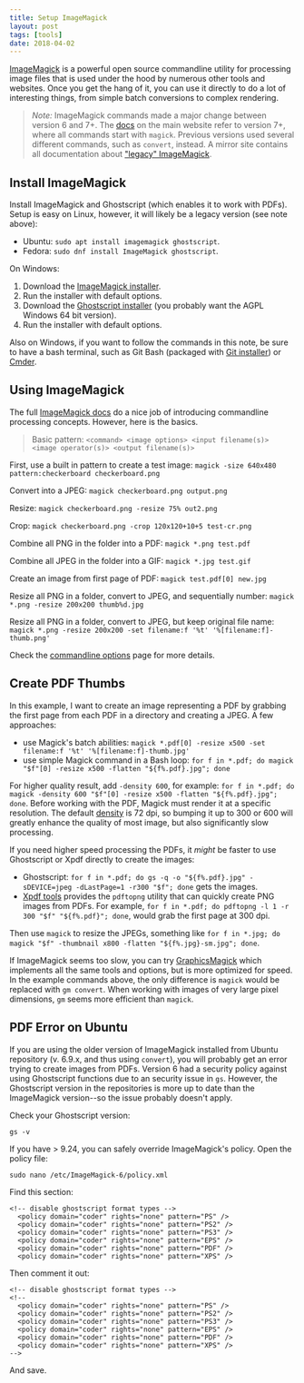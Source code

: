 ```yaml
---
title: Setup ImageMagick
layout: post
tags: [tools]
date: 2018-04-02
---
```


[ImageMagick](https://imagemagick.org/) is a powerful open source commandline utility for processing image files that is used under the hood by numerous other tools and websites.
Once you get the hang of it, you can use it directly to do a lot of interesting things, from simple batch conversions to complex rendering.

> *Note:* ImageMagick commands made a major change between version 6 and 7+. 
> The [docs](http://www.imagemagick.org/script/command-line-processing.php) on the main website refer to version 7+, where all commands start with `magick`. 
> Previous versions used several different commands, such as `convert`, instead.
> A mirror site contains all documentation about ["legacy" ImageMagick](https://legacy.imagemagick.org/script/command-line-processing.php).

## Install ImageMagick

Install ImageMagick and Ghostscript (which enables it to work with PDFs).
Setup is easy on Linux, however, it will likely be a legacy version (see note above):

- Ubuntu: `sudo apt install imagemagick ghostscript`.
- Fedora: `sudo dnf install ImageMagick ghostscript`.

On Windows:

1. Download the [ImageMagick installer](http://www.imagemagick.org/script/download.php#windows).
2. Run the installer with default options.
3. Download the [Ghostscript installer](https://www.ghostscript.com/download/gsdnld.html) (you probably want the AGPL Windows 64 bit version).
4. Run the installer with default options.

Also on Windows, if you want to follow the commands in this note, be sure to have a bash terminal, such as Git Bash (packaged with [Git installer](https://git-scm.com/)) or [Cmder](https://evanwill.github.io/_drafts/notes/cmdr.html).

## Using ImageMagick

The full [ImageMagick docs](http://www.imagemagick.org/script/command-line-processing.php) do a nice job of introducing commandline processing concepts. 
However, here is the basics.

> Basic pattern: `<command> <image options> <input filename(s)> <image operator(s)> <output filename(s)>`

First, use a built in pattern to create a test image: 
`magick -size 640x480 pattern:checkerboard checkerboard.png`

Convert into a JPEG: 
`magick checkerboard.png output.png`

Resize:
`magick checkerboard.png -resize 75% out2.png`

Crop:
`magick checkerboard.png -crop 120x120+10+5 test-cr.png`

Combine all PNG in the folder into a PDF:
`magick *.png test.pdf`

Combine all JPEG in the folder into a GIF:
`magick *.jpg test.gif`

Create an image from first page of PDF:
`magick test.pdf[0] new.jpg`

Resize all PNG in a folder, convert to JPEG, and sequentially number:
`magick *.png -resize 200x200 thumb%d.jpg`

Resize all PNG in a folder, convert to JPEG, but keep original file name: 
`magick *.png -resize 200x200 -set filename:f '%t' '%[filename:f]-thumb.png'`

Check the [commandline options](https://www.imagemagick.org/script/command-line-options.php) page for more details. 

## Create PDF Thumbs

In this example, I want to create an image representing a PDF by grabbing the first page from each PDF in a directory and creating a JPEG. 
A few approaches: 

- use Magick's batch abilities: `magick *.pdf[0] -resize x500 -set filename:f '%t' '%[filename:f]-thumb.jpg'`
- use simple Magick command in a Bash loop: `for f in *.pdf; do magick "$f"[0] -resize x500 -flatten "${f%.pdf}.jpg"; done`

For higher quality result, add `-density 600`, for example: `for f in *.pdf; do magick -density 600 "$f"[0] -resize x500 -flatten "${f%.pdf}.jpg"; done`. 
Before working with the PDF, Magick must render it at a specific resolution.
The default [density](https://www.imagemagick.org/script/command-line-options.php#density) is 72 dpi, so bumping it up to 300 or 600 will greatly enhance the quality of most image, but also significantly slow processing.

If you need higher speed processing the PDFs, it *might* be faster to use Ghostscript or Xpdf directly to create the images:

- Ghostscript: `for f in *.pdf; do gs -q -o "${f%.pdf}.jpg" -sDEVICE=jpeg -dLastPage=1 -r300 "$f"; done` gets the images. 
- [Xpdf tools](http://www.xpdfreader.com/index.html) provides the `pdftopng` utility that can quickly create PNG images from PDFs. For example, `for f in *.pdf; do pdftopng -l 1 -r 300 "$f" "${f%.pdf}"; done`, would grab the first page at 300 dpi.

Then use `magick` to resize the JPEGs, something like `for f in *.jpg; do magick "$f" -thumbnail x800 -flatten "${f%.jpg}-sm.jpg"; done`.

If ImageMagick seems too slow, you can try [GraphicsMagick](http://www.graphicsmagick.org/) which implements all the same tools and options, but is more optimized for speed. 
In the example commands above, the only difference is `magick` would be replaced with `gm convert`.
When working with images of very large pixel dimensions, `gm` seems more efficient than `magick`.

## PDF Error on Ubuntu

If you are using the older version of ImageMagick installed from Ubuntu repository (v. 6.9.x, and thus using `convert`), you will probably get an error trying to create images from PDFs. 
Version 6 had a security policy against using Ghostscript functions due to an security issue in `gs`. 
However, the Ghostscript version in the repositories is more up to date than the ImageMagick version--so the issue probably doesn't apply. 

Check your Ghostscript version:

`gs -v`

If you have > 9.24, you can safely override ImageMagick's policy. 
Open the policy file: 

`sudo nano /etc/ImageMagick-6/policy.xml` 

Find this section:

```
<!-- disable ghostscript format types -->
  <policy domain="coder" rights="none" pattern="PS" />
  <policy domain="coder" rights="none" pattern="PS2" />
  <policy domain="coder" rights="none" pattern="PS3" />
  <policy domain="coder" rights="none" pattern="EPS" />
  <policy domain="coder" rights="none" pattern="PDF" />
  <policy domain="coder" rights="none" pattern="XPS" />
```

Then comment it out:

```
<!-- disable ghostscript format types -->
<!--
  <policy domain="coder" rights="none" pattern="PS" />
  <policy domain="coder" rights="none" pattern="PS2" />
  <policy domain="coder" rights="none" pattern="PS3" />
  <policy domain="coder" rights="none" pattern="EPS" />
  <policy domain="coder" rights="none" pattern="PDF" />
  <policy domain="coder" rights="none" pattern="XPS" />
-->
```

And save.
